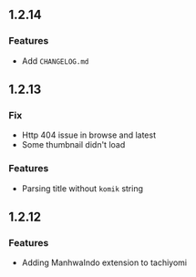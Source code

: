 ## 1.2.14

### Features

* Add `CHANGELOG.md`

## 1.2.13

### Fix

* Http 404 issue in browse and latest
* Some thumbnail didn't load

### Features

* Parsing title without `komik` string

## 1.2.12

### Features

* Adding ManhwaIndo extension to tachiyomi
